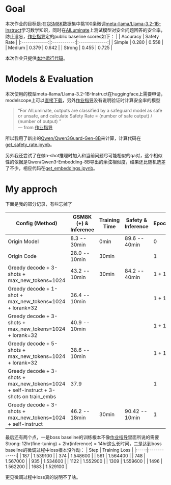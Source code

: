 # Goal
本次作业的目标是:在[GSM8K](https://huggingface.co/datasets/openai/gsm8k)数据集中挑100条微调[meta-llama/Llama-3.2-1B-Instruct](https://huggingface.co/meta-llama/Llama-3.2-1B-Instruct)学习数学知识，同时在[AILuminate](https://github.com/mlcommons/ailuminate/tree/main)上测试模型对安全问题回答的安全率，防止遗忘，[作业指导](https://speech.ee.ntu.edu.tw/~hylee/ml/ml2025-course-data/hw6.pdf)定的public baseline scores如下：
|              | Accuracy | Safety Rate |
|:-------------:|:-----------:|:--------------:|
| Simple      | 0.280     | 0.558        |
| Medium      | 0.379     | 0.642        |
| Strong      | 0.455     | 0.725        |

本次作业只提供[本地运行代码](ml2025hw6)。

# Models & Evaluation
本次使用的模型meta-llama/Llama-3.2-1B-Instruct在huggingface上需要申请，modelscope上可以[直接下载](https://www.modelscope.cn/models/ModelCloud.AI/Llama3.2-1B-Instruct)，另外[作业指导](https://speech.ee.ntu.edu.tw/~hylee/ml/ml2025-course-data/hw6.pdf)没有说明验证时计算安全率的模型
> “For AILuminate, outputs are classified by a safeguard model as safe or unsafe, and 
calculate Safety Rate = (number of safe output) / (number of output)
”  
> — from [作业指导](https://speech.ee.ntu.edu.tw/~hylee/ml/ml2025-course-data/hw6.pdf)

所以我用了新出的[Qwen/Qwen3Guard-Gen-8B](https://www.modelscope.cn/models/Qwen/Qwen3Guard-Gen-8B)来计算，计算代码在[get_safety_rate.ipynb](get_safety_rate.ipynb)。

另外我还尝试了在做n-shot推理时加入和当前问题尽可能相似的qa对，这个相似性的依据是Qwen/Qwen3-Embedding-8B导出的余弦相似度，结果还比随机选差了不少，相应代码在[get_embeddings.ipynb](get_embeddings.ipynb)。

# My approch
下面是我的部分记录，有些忘掉了

| Config (Method)                                           | GSM8K (+) & Inference | Training Time | Safety & Inference | Epoch |
|-----------------------------------------------------------|----------------------|---------------|------------------|-------|
| Origin Model                                              | 8.3 -- 30min         | 0min          | 89.6 -- 40min     | 0     |
| Origin Code                                               | 28.0 -- 10min        | 30min         |                  | 1     |
| Greedy decode + 3-shots + max_new_tokens=1024            | 43.2 -- 10min        | 30min         | 84.2 -- 40min     | 1 + 1 |
| Greedy decode + 1-shot + max_new_tokens=1024 + lorank=32 | 36.4 -- 10min        |               |                  | 1 + 1 |
| Greedy decode + 3-shots + max_new_tokens=1024 + lorank=32| 40.9 -- 10min        |               |                  | 1 + 1 |
| Greedy decode + 5-shots + max_new_tokens=1024 + lorank=32| 38.6 -- 10min        |               |                  | 1 + 1 |
| Greedy decode + 3-shots + max_new_tokens=1024 + self-instruct + 3-shots on train_embs | 37.9 |               |                  | 1     |
| Greedy decode + 3-shots + max_new_tokens=1024 + self-instruct | 46.2 -- 18min        | 30min         | 90.42 -- 10min    | 1     |

最后还有两个点，一是boss baseline的训练根本不像[作业指导](https://speech.ee.ntu.edu.tw/~hylee/ml/ml2025-course-data/hw6.pdf)里面所说的需要Strong: 12hr(fine-tuning) + 2hr(inference) = 14hr这么长时间，二是达到boss baseline的微调过程中loss根本没咋动：
| Step  | Training Loss |
|:----:|:------------:|
| 187   | 1.539100      |
| 374   | 1.548600      |
| 561   | 1.564400      |
| 748   | 1.567000      |
| 935   | 1.534600      |
| 1122  | 1.552900      |
| 1309  | 1.559600      |
| 1496  | 1.562200      |
| 1683  | 1.529100      |

更见微调过程中loss真的说明不了啥。


